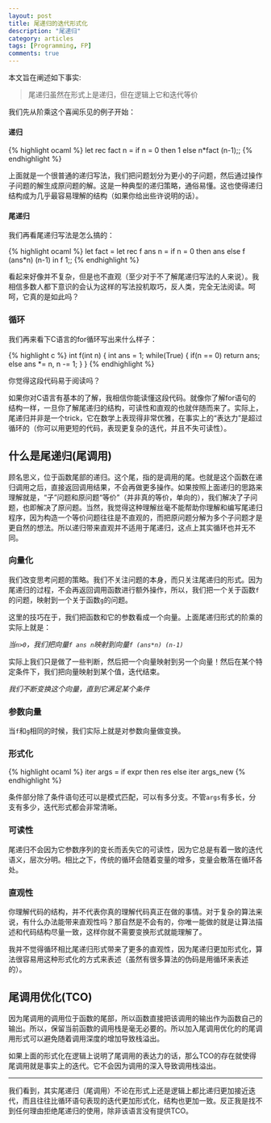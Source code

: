 ```yaml
---
layout: post
title: 尾递归的迭代形式化
description: "尾递归"
category: articles
tags: [Programming, FP]
comments: true
---
```


本文旨在阐述如下事实:

>尾递归虽然在形式上是递归，但在逻辑上它和迭代等价

我们先从阶乘这个喜闻乐见的例子开始：

#### 递归

{% highlight ocaml %}
let rec fact n = 
    if n = 0 then 1
    else n*fact (n-1);;
{% endhighlight %}

上面就是一个很普通的递归写法，我们把问题划分为更小的子问题，然后通过操作子问题的解生成原问题的解。这是一种典型的递归策略，通俗易懂。这也使得递归结构成为几乎最容易理解的结构（如果你给出些许说明的话）。


#### 尾递归

我们再看尾递归写法是怎么搞的：

{% highlight ocaml %}
let fact = 
	let rec f ans n = 
		if n = 0 then ans 
		else f (ans*n) (n-1) 
	in f 1;;
{% endhighlight %}

看起来好像并不复杂，但是也不直观（至少对于不了解尾递归写法的人来说）。我相信多数人都下意识的会认为这样的写法投机取巧，反人类，完全无法阅读。呵呵，它真的是如此吗？


### 循环


我们再来看下C语言的for循环写出来什么样子：

{% highlight c %}
int f(int n) {
    int ans = 1;
    while(True) {
        if(n == 0) return ans;
        else ans *= n, n -= 1;
    }
}
{% endhighlight %}


你觉得这段代码易于阅读吗？

如果你对C语言有基本的了解，我相信你能读懂这段代码。就像你了解for语句的结构一样，一旦你了解尾递归的结构，可读性和直观的也就伴随而来了。实际上，尾递归并非是一个trick，它在数学上表现得非常优雅，在事实上的“表达力”是超过循环的（你可以用更短的代码，表现更复杂的迭代，并且不失可读性）。

## 什么是尾递归(尾调用)

顾名思义，位于函数尾部的递归。这个尾，指的是调用的尾。也就是这个函数在递归调用之后，直接返回调用结果，不会再做更多操作。如果按照上面递归的思路来理解就是，“子”问题和原问题“等价”（并非真的等价，单向的），我们解决了子问题，也即解决了原问题。当然，我觉得这种理解丝毫不能帮助你理解和编写尾递归程序，因为构造一个等价问题往往是不直观的，而把原问题分解为多个子问题才是更自然的想法。所以递归带来直观并不适用于尾递归，这点上其实循环也并无不同。

### 向量化

我们改变思考问题的策略。我们不关注问题的本身，而只关注尾递归的形式。因为尾递归的过程，不会再返回调用函数进行额外操作，所以，我们把一个关于函数`f`的问题，映射到一个关于函数`g`的问题。

这里的技巧在于，我们把函数和它的参数看成一个向量。上面尾递归形式的阶乘的实际上就是：

*当`n>0`，我们把向量`f ans n`映射到向量`f (ans*n) (n-1)`*

实际上我们只是做了一些判断，然后把一个向量映射到另一个向量！然后在某个特定条件下，我们把向量映射到某个值，迭代结束。

*我们不断变换这个向量，直到它满足某个条件*

### 参数向量

当`f`和`g`相同的时候，我们实际上就是对参数向量做变换。

### 形式化

{% highlight ocaml %}
iter args =
    if expr then res
    else iter args_new
{% endhighlight %}

条件部分除了条件语句还可以是模式匹配，可以有多分支。不管`args`有多长，分支有多少，迭代形式都会非常清晰。

### 可读性

尾递归不会因为它参数序列的变长而丢失它的可读性，因为它总是有着一致的迭代语义，层次分明。相比之下，传统的循环会随着变量的增多，变量会散落在循环各处。

### 直观性

你理解代码的结构，并不代表你真的理解代码真正在做的事情。对于复杂的算法来说，有什么办法能带来直观性吗？那自然是不会有的，你唯一能做的就是让算法描述和代码结构尽量一致，这样你就不需要变换形式就能理解了。

我并不觉得循环相比尾递归形式带来了更多的直观性，因为尾递归更加形式化，算法很容易用这种形式化的方式来表述（虽然有很多算法的伪码是用循环来表述的）。

## 尾调用优化(TCO)

因为尾调用的调用位于函数的尾部，所以函数直接把该调用的输出作为函数自己的输出。所以，保留当前函数的调用栈是毫无必要的。所以加入尾调用优化的的尾调用形式可以避免随着调用深度的增加导致栈溢出。

如果上面的形式化在逻辑上说明了尾调用的表达力的话，那么TCO的存在就使得尾调用就是事实上的迭代。它不会因为调用的深入导致调用栈溢出。

- - -

我们看到，其实尾递归（尾调用）不论在形式上还是逻辑上都比递归更加接近迭代，而且往往比循环语句表现的迭代更加形式化，结构也更加一致。反正我是找不到任何理由拒绝尾递归的使用，除非该语言没有提供TCO。
